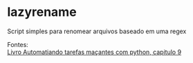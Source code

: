 # lazyrename
Script simples para renomear arquivos baseado em uma regex

Fontes:  
[Livro Automatiando tarefas maçantes com python, capitulo 9](https://is.gd/Mv8f8E)
